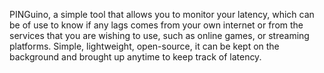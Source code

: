 PINGuino, a simple tool that allows you to monitor your latency, which can be of use to know if any lags comes from your own
internet or from the services that you are wishing to use, such as online games, or streaming platforms.
Simple, lightweight, open-source, it can be kept on the background and brought up anytime to keep track of latency.
